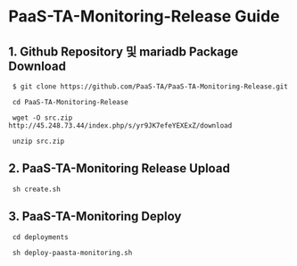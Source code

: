 # PaaS-TA-Monitoring-Release Guide

## 1. Github Repository 및 mariadb Package Download
```
 $ git clone https://github.com/PaaS-TA/PaaS-TA-Monitoring-Release.git
 
 cd PaaS-TA-Monitoring-Release
 
 wget -O src.zip http://45.248.73.44/index.php/s/yr9JK7efeYEXExZ/download
 
 unzip src.zip
 ```
 
 
## 2. PaaS-TA-Monitoring Release Upload
```
 sh create.sh
``` 


## 3. PaaS-TA-Monitoring Deploy
```
 cd deployments
 
 sh deploy-paasta-monitoring.sh
 ```
